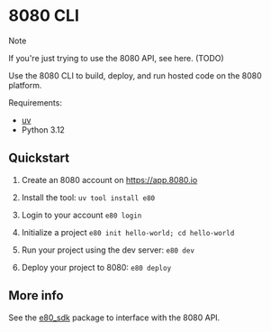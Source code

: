 # 8080 CLI

> [!NOTE]
> If you're just trying to use the 8080 API, see here. (TODO)

Use the 8080 CLI to build, deploy, and run hosted code on the 8080 platform.

Requirements:
  - [uv](https://astral.sh/uv)
  - Python 3.12

## Quickstart

1. Create an 8080 account on https://app.8080.io

1. Install the tool: `uv tool install e80`

1. Login to your account `e80 login`

1. Initialize a project `e80 init hello-world; cd hello-world`

1. Run your project using the dev server: `e80 dev`

1. Deploy your project to 8080: `e80 deploy`

## More info

See the [e80_sdk](https://pypi.org/project/e80_sdk) package to interface with the 8080 API.